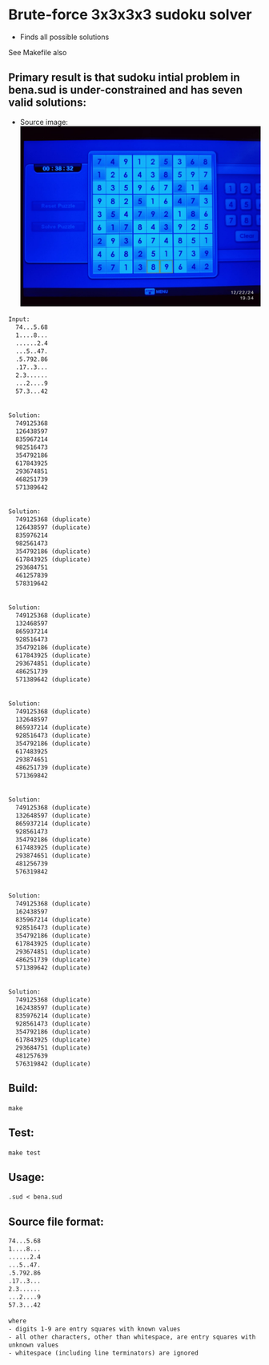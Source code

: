 # Brute-force 3x3x3x3 sudoku solver
* Finds all possible solutions

See Makefile also

## Primary result is that sudoku intial problem in bena.sud is under-constrained and has seven valid solutions:
* Source image:  ![](https://github.com/drbitboy/brute-sudoku/raw/master/IMG_20241222_193425.jpg)
```
Input:
  74...5.68
  1....8...
  ......2.4
  ...5..47.
  .5.792.86
  .17..3...
  2.3......
  ...2....9
  57.3...42


Solution:
  749125368
  126438597
  835967214
  982516473
  354792186
  617843925
  293674851
  468251739
  571389642


Solution:
  749125368 (duplicate)
  126438597 (duplicate)
  835976214
  982561473
  354792186 (duplicate)
  617843925 (duplicate)
  293684751
  461257839
  578319642


Solution:
  749125368 (duplicate)
  132468597
  865937214
  928516473
  354792186 (duplicate)
  617843925 (duplicate)
  293674851 (duplicate)
  486251739
  571389642 (duplicate)


Solution:
  749125368 (duplicate)
  132648597
  865937214 (duplicate)
  928516473 (duplicate)
  354792186 (duplicate)
  617483925
  293874651
  486251739 (duplicate)
  571369842


Solution:
  749125368 (duplicate)
  132648597 (duplicate)
  865937214 (duplicate)
  928561473
  354792186 (duplicate)
  617483925 (duplicate)
  293874651 (duplicate)
  481256739
  576319842


Solution:
  749125368 (duplicate)
  162438597
  835967214 (duplicate)
  928516473 (duplicate)
  354792186 (duplicate)
  617843925 (duplicate)
  293674851 (duplicate)
  486251739 (duplicate)
  571389642 (duplicate)


Solution:
  749125368 (duplicate)
  162438597 (duplicate)
  835976214 (duplicate)
  928561473 (duplicate)
  354792186 (duplicate)
  617843925 (duplicate)
  293684751 (duplicate)
  481257639
  576319842 (duplicate)

```

## Build:
```make```

## Test:
```make test```

## Usage:
```.sud < bena.sud```

## Source file format:
```
74...5.68
1....8...
......2.4
...5..47.
.5.792.86
.17..3...
2.3......
...2....9
57.3...42

where
- digits 1-9 are entry squares with known values
- all other characters, other than whitespace, are entry squares with unknown values
- whitespace (including line terminators) are ignored
```

